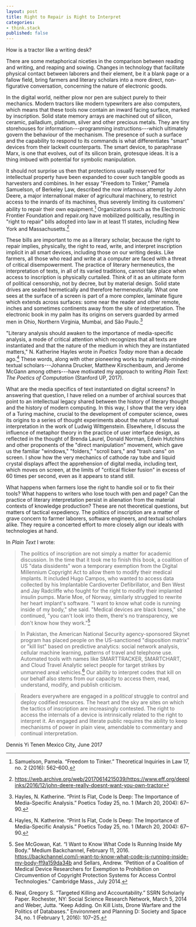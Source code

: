 ```yaml
---
layout: post
title: Right to Repair is Right to Interpret
categories:
- think.stack
published: false
---
```


How is a tractor like a writing desk?

There are some metaphorical niceties in the comparison between reading and
writing, and reaping and sowing. Changes in technology that facilitate
physical contact between laborers and their element, be it a blank page or a
fallow field, bring farmers and literary scholars into a more direct,
non-figurative conversation, concerning the nature of electronic goods.

In the digital world, neither plow nor pen are subject purely to their
mechanics. Modern tractors like modern typewriters are also computers, which
means that these tools now contain an inward facing surface, marked by
inscription. Solid state memory arrays are machined out of silicon, ceramic,
palladium, platinum, silver and other precious metals. They are tiny
storehouses for information---programming instructions---which ultimately
govern the behaviour of the mechanism. The presence of such a surface and the
capability to respond to its commands is what differentiates "smart" devices
from their lackwit counterparts. The smart device, to paraphrase Marx, is one
that evolves, out of its silicon brain, grotesque ideas. It is a thing imbued
with potential for symbolic manipulation.

It should not surprise us then that protections usually reserved for
intellectual property have been expanded to cover such tangible goods as
harvesters and combines. In her essay "Freedom to Tinker," Pamela Samuelson,
of Berkeley Law, described the now infamous attempt by John Deere, a major
international maker of agricultural machinery, to restrict access to the
innards of its machines, thus severely limiting its customers' ability to
repair their own equipment.[^1] Organizations such as the Electronic Frontier
Foundation and repair.org have mobilized politically, resulting in "right to
repair" bills adopted into law in at least 11 states, including New York and
Massachusetts.[^2]

These bills are important to me as a literary scholar, because the right to
repair implies, physically, the right to read, write, and interpret
inscription implicit in all smart devices, including those on our writing
desks. Like farmers, all those who read and write at a computer are faced with
a threat of critical disempowerment. The practice of literary hermeneutics,
the interpretation of texts, in all of its varied traditions, cannot take
place when access to inscription is physically curtailed. Think of it as an
ultimate form of political censorship, not by decree, but by material design.
Solid state drives are sealed hermetically and therefore hermeneutically.
What one sees at the surface of a screen is part of a more complex, laminate
figure which extends across surfaces: some near the reader and other remote,
inches and sometimes continents away from the site of interpretation. The
electronic book in my palm has its origins on servers guarded by armed men in
Ohio, Northern Virginia, Mumbai, and São Paulo.[^3]

"Literary analysis should awaken to the importance of media-specific analysis,
a mode of critical attention which recognizes that all texts are instantiated
and that the nature of the medium in which they are instantiated matters,"
N. Katherine Hayles wrote in *Poetics Today* more than a decade ago.[^3] These
   words, along with other pioneering works by materially-minded textual
scholars---Johanna Drucker, Matthew Kirschenbaum, and Jerome McGann among
others---have motivated my approach to writing *Plain Text: The Poetics of
Computation* (Stanford UP, 2017).

What are the media specifics of text instantiated on digital screens? In
answering that question, I have relied on a number of archival sources that
point to an intellectual legacy shared between the history of literary thought
and the history of modern computing. In this way, I show that the very idea of
a Turing machine, crucial to the development of computer science, owes its
origins to a series of thought experiments about the nature of textual
interpretation in the work of Ludwig Wittgenstein. Elsewhere, I discuss the
influence of metaphor theory in the practice of user interface design, as
reflected in the thought of Brenda Laurel, Donald Norman, Edwin Hutchins and
other proponents of the "direct manipulation" movement, which gave us the
familiar "windows," "folders," "scroll bars," and "trash cans" on screen. I
show how the very mechanics of cathode ray tube and liquid crystal displays
affect the apprehension of digital media, including text, which moves on
screen, at the limits of "critical flicker fusion" in excess of 60 times per
second, even as it appears to stand still.

What happens when farmers lose the right to handle soil or to fix their tools?
What happens to writers who lose touch with pen and page? Can the practice of
literary interpretation persist in alienation from the material contexts of
knowledge production? These are not theoretical questions, but matters of
tactical expediency. The politics of inscription are a matter of grave concern
to farmer laborers, software engineers, and textual scholars alike. They
require a concerted effort to more closely align our ideals with technologies
at hand.

In *Plain Text* I wrote:

> The politics of inscription are not simply a matter for academic discussion.
In the time that it took me to finish this book, a coalition of US "data
dissidents" won a temporary exemption from the Digital Millennium Copyright
Act to allow them to modify their medical implants. It included Hugo Campos,
who wanted to access data collected by his Implantable Cardioverter
Defibrillator, and Ben West and Jay Radcliffe who fought for the right to
modify their implanted insulin pumps. Marie Moe, of Norway, similarly
struggled to rewrite her heart implant's software. "I want to know what code
is running inside of my body," she said. "Medical devices are black boxes,"
she continued, "you can't look into them, there's no transparency, we don't
know how they work."[^5]

> In Pakistan, the American National Security agency-sponsored Skynet program
has placed people on the US-sanctioned "disposition matrix" or "kill list"
based on predictive analytics: social network analysis, cellular machine
learning, patterns of travel and telephone use. Automated tools with names
like SMARTTRACKER, SMARTCHART, and Cloud Travel Analytic select people for
target strikes by unmanned areal vehicles.[^6] Our ability to interpret codes
that kill on our behalf also stems from our capacity to access them, read,
understand, modify, and publish criticism.

> Readers everywhere are engaged in a *political* struggle to control and deploy
codified resources. The heart and the sky are sites on which the tactics of
inscription are increasingly contested. The right to access the internals of a
device is intrinsically related to the right to interpret it. An engaged and
literate public requires the ability to keep mechanisms of power in plain
view, amendable to commentary and continual interpretation.

Dennis Yi Tenen
Mexico City, June 2017

[^1]: Samuelson, Pamela. “Freedom to Tinker.” Theoretical Inquiries in Law 17, no. 2 (2016): 562–600.

[^2]: https://web.archive.org/web/20170614215039/https://www.eff.org/deeplinks/2016/12/john-deere-really-doesnt-want-you-own-tractor

[^3]: Hayles, N. Katherine. “Print Is Flat, Code Is Deep: The Importance of Media-Specific Analysis.” Poetics Today 25, no. 1 (March 20, 2004): 67–90.

[^4]: Recent important contributions to critical infrastructure studies
include Starosielski, Nicole. *The Undersea Network*. Durham: Duke University
Press Books, 2015 and Hu, Tung-Hui. A Prehistory of the Cloud. Cambridge,
Massachusetts: The MIT Press, 2015 and Hu, Tung-Hui. *A Prehistory of the
Cloud*. Cambridge, Massachusetts: The MIT Press, 2015.

[^5]: See McGowan, Kat. “I Want to Know What Code Is Running Inside My Body.”
Medium Backchannel, February 11, 2016.
https://backchannel.com/i-want-to-know-what-code-is-running-inside-my-body-ff9a159da34b
and Sellars, Andrew. “Petition of a Coalition of Medical Device Researchers
for Exemption to Prohibition on Circumvention of Copyright Protection Systems
for Access Control Technologies.” Cambridge  Mass., July 2014.

[^6]: Neal, Gregory S. “Targeted Killing and Accountability.” SSRN Scholarly
Paper. Rochester, NY: Social Science Research Network, March 5, 2014 and
Weber, Jutta. “Keep Adding. On Kill Lists, Drone Warfare and the Politics of
Databases.” Environment and Planning D: Society and Space 34, no. 1 (February
1, 2016): 107–25.

